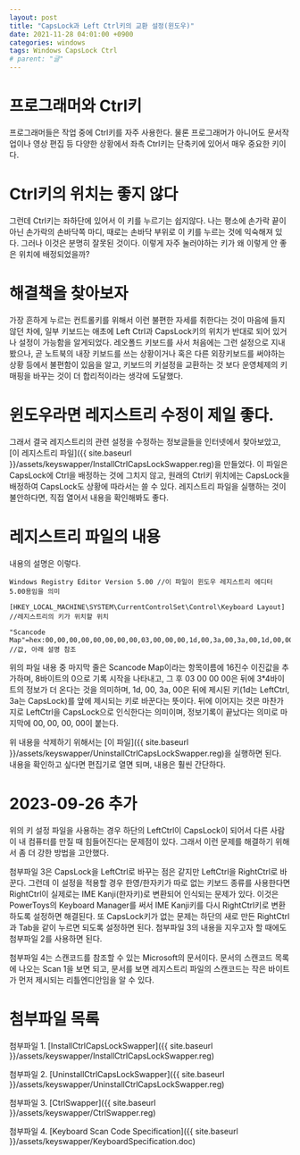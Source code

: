 ```yaml
---
layout: post
title: "CapsLock과 Left Ctrl키의 교환 설정(윈도우)"
date: 2021-11-28 04:01:00 +0900
categories: windows
tags: Windows CapsLock Ctrl
# parent: "글"
---
```


# 프로그래머와 Ctrl키

프로그래머들은 작업 중에 Ctrl키를 자주 사용한다. 물론 프로그래머가 아니어도 문서작업이나 영상 편집 등 다양한 상황에서 좌측 Ctrl키는 단축키에 있어서 매우 중요한 키이다.

# Ctrl키의 위치는 좋지 않다

그런데 Ctrl키는 좌하단에 있어서 이 키를 누르기는 쉽지않다. 나는 평소에 손가락 끝이 아닌 손가락의 손바닥쪽 마디, 때로는 손바닥 부위로 이 키를 누르는 것에 익숙해져 있다. 그러나 이것은 분명히 잘못된 것이다. 이렇게 자주 눌러야하는 키가 왜 이렇게 안 좋은 위치에 배정되었을까?

# 해결책을 찾아보자

가장 흔하게 누르는 컨트롤키를 위해서 이런 불편한 자세를 취한다는 것이 마음에 들지 않던 차에, 일부 키보드는 애초에 Left Ctrl과 CapsLock키의 위치가 반대로 되어 있거나 설정이 가능함을 알게되었다. 레오폴드 키보드를 사서 처음에는 그런 설정으로 지내봤으나, 곧 노트북의 내장 키보드를 쓰는 상황이거나 혹은 다른 외장키보드를 써야하는 상황 등에서 불편함이 있음을 알고, 키보드의 키설정을 교환하는 것 보다 운영체제의 키 매핑을 바꾸는 것이 더 합리적이라는 생각에 도달했다.

# 윈도우라면 레지스트리 수정이 제일 좋다.

그래서 결국 레지스트리의 관련 설정을 수정하는 정보글들을 인터넷에서 찾아보았고, [이 레지스트리 파일]({{ site.baseurl }}/assets/keyswapper/InstallCtrlCapsLockSwapper.reg)을 만들었다. 이 파일은 CapsLock에 Ctrl을 배정하는 것에 그치지 않고, 원래의 Ctrl키 위치에는 CapsLock을 배정하여 CapsLock도 상황에 따라서는 쓸 수 있다. 레지스트리 파일을 실행하는 것이 불안하다면, 직접 열어서 내용을 확인해봐도 좋다.

# 레지스트리 파일의 내용

내용의 설명은 이렇다.

```text
Windows Registry Editor Version 5.00 //이 파일이 윈도우 레지스트리 에디터 5.00용임을 의미

[HKEY_LOCAL_MACHINE\SYSTEM\CurrentControlSet\Control\Keyboard Layout] //레지스트리의 키가 위치할 위치

"Scancode Map"=hex:00,00,00,00,00,00,00,00,03,00,00,00,1d,00,3a,00,3a,00,1d,00,00,00,00,00 //값, 아래 설명 참조
```

위의 파일 내용 중 마지막 줄은 Scancode Map이라는 항목이름에 16진수 이진값을 추가하며, 8바이트의 0으로 기록 시작을 나타내고, 그 후 03 00 00 00은 뒤에 3\*4바이트의 정보가 더 온다는 것을 의미하며, 1d, 00, 3a, 00은 뒤에 제시된 키(1d는 LeftCtrl, 3a는 CapsLock)를 앞에 제시되는 키로 바꾼다는 뜻이다. 뒤에 이어지는 것은 마찬가지로 LeftCtrl을 CapsLock으로 인식한다는 의미이며, 정보기록이 끝났다는 의미로 마지막에 00, 00, 00, 00이 붙는다.

위 내용을 삭제하기 위해서는 [이 파일]({{ site.baseurl }}/assets/keyswapper/UninstallCtrlCapsLockSwapper.reg)을 실행하면 된다. 내용을 확인하고 싶다면 편집기로 열면 되며, 내용은 훨씬 간단하다.

# 2023-09-26 추가

위의 키 설정 파일을 사용하는 경우 하단의 LeftCtrl이 CapsLock이 되어서 다른 사람이 내 컴퓨터를 만질 때 힘들어진다는 문제점이 있다. 그래서 이런 문제를 해결하기 위해서 좀 더 강한 방법을 고안했다.

첨부파일 3은 CapsLock을 LeftCtrl로 바꾸는 점은 같지만 LeftCtrl을 RightCtrl로 바꾼다. 그런데 이 설정을 적용할 경우 한영/한자키가 따로 없는 키보드 종류를 사용한다면 RightCtrl이 실제로는 IME Kanji(한자키)로 변환되어 인식되는 문제가 있다. 이것은 PowerToys의 Keyboard Manager를 써서 IME Kanji키를 다시 RightCtrl키로 변환하도록 설정하면 해결된다. 또 CapsLock키가 없는 문제는 하단의 새로 만든 RightCtrl과 Tab을 같이 누르면 되도록 설정하면 된다. 첨부파일 3의 내용을 지우고자 할 때에도 첨부파일 2를 사용하면 된다.

첨부파일 4는 스캔코드를 참조할 수 있는 Microsoft의 문서이다. 문서의 스캔코드 목록에 나오는 Scan 1을 보면 되고, 문서를 보면 레지스트리 파일의 스캔코드는 작은 바이트가 먼저 제시되는 리틀엔디안임을 알 수 있다.

# 첨부파일 목록

첨부파일 1. [InstallCtrlCapsLockSwapper]({{ site.baseurl }}/assets/keyswapper/InstallCtrlCapsLockSwapper.reg)

첨부파일 2. [UninstallCtrlCapsLockSwapper]({{ site.baseurl }}/assets/keyswapper/UninstallCtrlCapsLockSwapper.reg)

첨부파일 3. [CtrlSwapper]({{ site.baseurl }}/assets/keyswapper/CtrlSwapper.reg)

첨부파일 4. [Keyboard Scan Code Specification]({{ site.baseurl }}/assets/keyswapper/KeyboardSpecification.doc)
